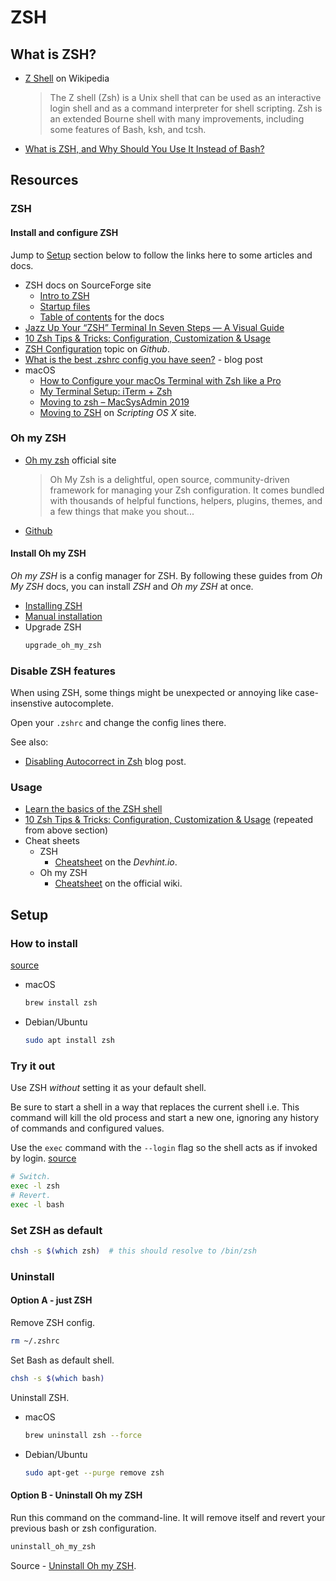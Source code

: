 # ZSH

## What is ZSH?

- [Z Shell](https://en.wikipedia.org/wiki/Z_shell) on Wikipedia
  > The Z shell (Zsh) is a Unix shell that can be used as an interactive login shell and as a command interpreter for shell scripting. Zsh is an extended Bourne shell with many improvements, including some features of Bash, ksh, and tcsh.
- [What is ZSH, and Why Should You Use It Instead of Bash?](https://www.howtogeek.com/362409/what-is-zsh-and-why-should-you-use-it-instead-of-bash/)

## Resources

### ZSH

#### Install and configure ZSH

Jump to [Setup](#setup) section below to follow the links here to some articles and docs.

- ZSH docs on SourceForge site
    - [Intro to ZSH](http://zsh.sourceforge.net/Intro/intro_toc.html)
    - [Startup files](http://zsh.sourceforge.net/Intro/intro_3.html)
    - [Table of contents](http://zsh.sourceforge.net/Doc/Release/zsh_toc.html) for the docs
- [Jazz Up Your “ZSH” Terminal In Seven Steps — A Visual Guide](https://www.freecodecamp.org/news/jazz-up-your-zsh-terminal-in-seven-steps-a-visual-guide-e81a8fd59a38/)
- [10 Zsh Tips & Tricks: Configuration, Customization & Usage](https://www.sitepoint.com/zsh-tips-tricks/)
- [ZSH Configuration](https://github.com/topics/zsh-configuration) topic on _Github_.
- [What is the best .zshrc config you have seen?](https://dev.to/manan30/what-is-the-best-zshrc-config-you-have-seen-14id) - blog post
- macOS
    - [How to Configure your macOs Terminal with Zsh like a Pro](https://www.freecodecamp.org/news/how-to-configure-your-macos-terminal-with-zsh-like-a-pro-c0ab3f3c1156/)
    - [My Terminal Setup: iTerm + Zsh](https://welearncode.com/terminal-setup/)
    - [Moving to zsh – MacSysAdmin 2019](https://scriptingosx.com/zsh/)
    - [Moving to ZSH](https://scriptingosx.com/2019/06/moving-to-zsh/) on _Scripting OS X_ site.

### Oh my ZSH

- [Oh my zsh](https://ohmyz.sh/) official site
  > Oh My Zsh is a delightful, open source, community-driven framework for managing your Zsh configuration. It comes bundled with thousands of helpful functions, helpers, plugins, themes, and a few things that make you shout...
- [Github](https://github.com/ohmyzsh/ohmyzsh)

#### Install Oh my ZSH

_Oh my ZSH_ is a config manager for ZSH. By following these guides from _Oh My ZSH_ docs, you can install _ZSH_ and _Oh my ZSH_ at once.

- [Installing ZSH](https://github.com/ohmyzsh/ohmyzsh/wiki/Installing-ZSH)
- [Manual installation](https://github.com/ohmyzsh/ohmyzsh#manual-installation)
- Upgrade ZSH
    ```sh
    upgrade_oh_my_zsh
    ```

### Disable ZSH features

When using ZSH, some things might be unexpected or annoying like case-insenstive autocomplete.

Open your `.zshrc` and change the config lines there.

See also:

- [Disabling Autocorrect in Zsh](https://coderwall.com/p/jaoypq/disabling-autocorrect-in-zsh) blog post.

### Usage

- [Learn the basics of the ZSH shell](https://linuxconfig.org/learn-the-basics-of-the-zsh-shell)
- [10 Zsh Tips & Tricks: Configuration, Customization & Usage](https://www.sitepoint.com/zsh-tips-tricks/) (repeated from above section)
- Cheat sheets
    - ZSH
        - [Cheatsheet](https://devhints.io/zsh) on the _Devhint.io_.
    - Oh my ZSH
        - [Cheatsheet](https://github.com/ohmyzsh/ohmyzsh/wiki/Cheatsheet) on the official wiki.

## Setup

### How to install

[source](https://github.com/ohmyzsh/ohmyzsh/wiki/Installing-ZSH)

- macOS
    ```sh
    brew install zsh
    ```
- Debian/Ubuntu
    ```sh
    sudo apt install zsh
    ```

### Try it out

Use ZSH _without_ setting it as your default shell.

Be sure to start a shell in a way that replaces the current shell i.e. This command will kill the old process and start a new one, ignoring any history of commands and configured values.

Use the `exec` command with the `--login` flag so the shell acts as if invoked by login. [source](https://www.gnu.org/software/bash/manual/html_node/Invoking-Bash.html)


```sh
# Switch.
exec -l zsh
# Revert.
exec -l bash
```

### Set ZSH as default

```sh
chsh -s $(which zsh)  # this should resolve to /bin/zsh
```

### Uninstall

#### Option A - just ZSH

Remove ZSH config.

```sh
rm ~/.zshrc
```

Set Bash as default shell.

```sh
chsh -s $(which bash)
```

Uninstall ZSH.

- macOS
    ```sh
    brew uninstall zsh --force
    ```
- Debian/Ubuntu
    ```sh
    sudo apt-get --purge remove zsh
    ```

#### Option B - Uninstall Oh my ZSH

Run this command on the command-line. It will remove itself and revert your previous bash or zsh configuration.

```sh
uninstall_oh_my_zsh
```

Source - [Uninstall Oh my ZSH](https://github.com/robbyrussell/oh-my-zsh#uninstalling-oh-my-zsh).
